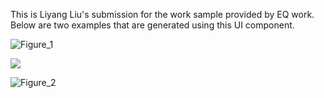 This is Liyang Liu's submission for the work sample provided by EQ work. Below are two examples that are generated using this UI component.

![Figure_1](https://user-images.githubusercontent.com/49260981/85090583-7a756e00-b1b3-11ea-9443-d8ca759a7799.png)

![](https://im4.ezgif.com/tmp/ezgif-4-0a9e69973b1d.gif)

![Figure_2](https://user-images.githubusercontent.com/49260981/85096479-65540b80-b1c2-11ea-86dc-f70899b788b2.png)
